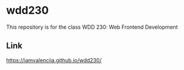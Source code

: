 # wdd230
This repository is for the class WDD 230: Web Frontend Development

## Link
https://iamvalenciia.github.io/wdd230/
